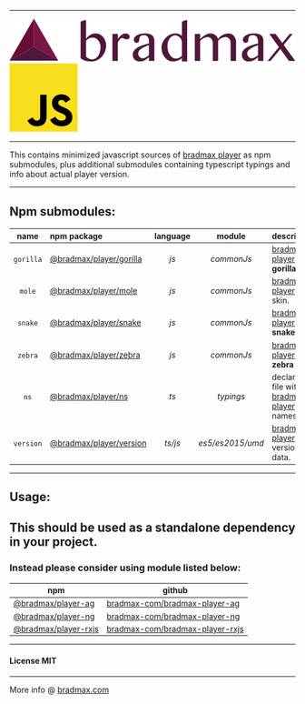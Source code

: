 ___
![Bradmax][bradmaxLogo] ![Javascript][javascriptLogo]
___
This contains minimized javascript sources of [bradmax player][bradmax] as npm submodules, plus additional submodules containing typescript typings and info about actual player version.
___
## Npm submodules:
| name | npm package | language | module | description |
|:---:|:---|:---:|:---:|:---|
| `gorilla` | [@bradmax/player/gorilla][npm-player] | *js*    | *commonJs*       | [bradmax player][bradmax] **gorilla** skin.                |
|  `mole`   | [@bradmax/player/mole][npm-player]    | *js*    | *commonJs*       | [bradmax player][bradmax] **mole** skin.                   |
|  `snake`  | [@bradmax/player/snake][npm-player]   | *js*    | *commonJs*       | [bradmax player][bradmax] **snake** skin.                  |
|  `zebra`  | [@bradmax/player/zebra][npm-player]   | *js*    | *commonJs*       | [bradmax player][bradmax] **zebra** skin.                  |
|   `ns`    | [@bradmax/player/ns][npm-player]      | *ts*    | *typings*        | declaration file with [bradmax player][bradmax] namespace. |
| `version` | [@bradmax/player/version][npm-player] | *ts/js* | *es5/es2015/umd* | [bradmax player][bradmax] version data.                    |
___
## Usage:
## This should be used as a standalone dependency in your project.
### Instead please consider using module listed below:
| npm | github |
|---|---|
| [@bradmax/player-ag][npm-player-ag] | [bradmax-com/bradmax-player-ag][git-player-ag] |
| [@bradmax/player-ng][npm-player-ng] | [bradmax-com/bradmax-player-ng][git-player-ng] |
| [@bradmax/player-rxjs][npm-player-rxjs] | [bradmax-com/bradmax-player-rxjs][git-player-rxjs] |
___
#### License MIT 
___
More info @ [bradmax.com][bradmax]

[bradmax]: https://bradmax.com
[bradmax-doc-config]: https://bradmax.com/static/player-doc/configuration.html
[npm-player-ag]: https://www.npmjs.com/package/@bradmax/player-ag
[npm-player-ng]: https://www.npmjs.com/package/@bradmax/player-ng
[npm-player-rxjs]: https://www.npmjs.com/package/@bradmax/player-rxjs
[npm-player]: https://www.npmjs.com/package/@bradmax/player
[git-player-ag]: https://github.com/bradmax-com/bradmax-player-ag
[git-player-ag-example]: https://github.com/bradmax-com/bradmax-player-ag-example
[git-player-ng]: https://github.com/bradmax-com/bradmax-player-ng
[git-player-ng-example]: https://github.com/bradmax-com/bradmax-player-ng-example
[git-player-rxjs]: https://github.com/bradmax-com/bradmax-player-rxjs
[git-player-rxjs-example]: https://github.com/bradmax-com/bradmax-player-rxjs-example
[git-player-js]: https://github.com/bradmax-com/bradmax-player-js

[bradmaxLogo]: https://raw.githubusercontent.com/bradmax-com/bradmax-player-js/master/assets/md/bradmax.svg?sanitize=true
[javascriptLogo]: https://raw.githubusercontent.com/bradmax-com/bradmax-player-js/master/assets/md/js.svg?sanitize=true
